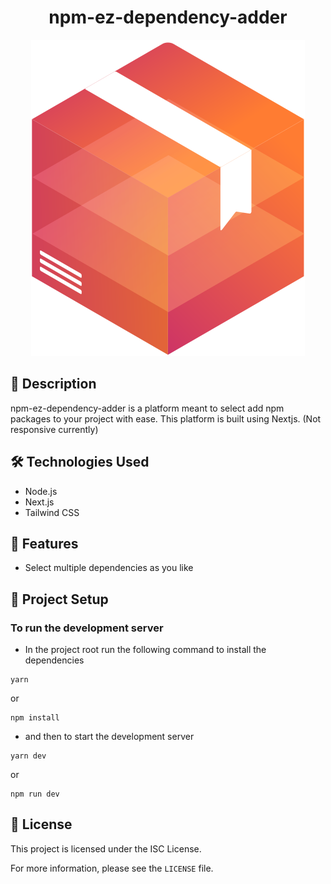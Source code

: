 <h1 align="center"> npm-ez-dependency-adder </h1>

<p align="center">
    <img src="./public/logo.svg" />
</p>

## 📝 Description

npm-ez-dependency-adder is a platform meant to select add npm packages to your project with ease. This platform is built using Nextjs. (Not responsive currently)

## 🛠️ Technologies Used

- Node.js
- Next.js
- Tailwind CSS

## 🚀 Features

- Select multiple dependencies as you like

## 🎁 Project Setup

### To run the development server

- In the project root run the following command to install the dependencies

```
yarn
```
or 
```
npm install
```

- and then to start the development server

``` 
yarn dev
```
or
```
npm run dev
```


## 📝 License

This project is licensed under the ISC License.

For more information, please see the `LICENSE` file.